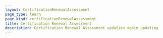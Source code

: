 ```yaml
--- 
layout: CertificationRenewalAssessment 
page_type: learn
page_kind: certificationRenewalAssessment
title: Certification Renewal Assessment
description: Certification Renewal Assessment updation again updating
--- 
```

